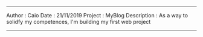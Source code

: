 ------------------
Author  : Caio
Date    : 21/11/2019
Project : MyBlog
Description : As a way to solidfy my competences, I'm building my first web project

------------------